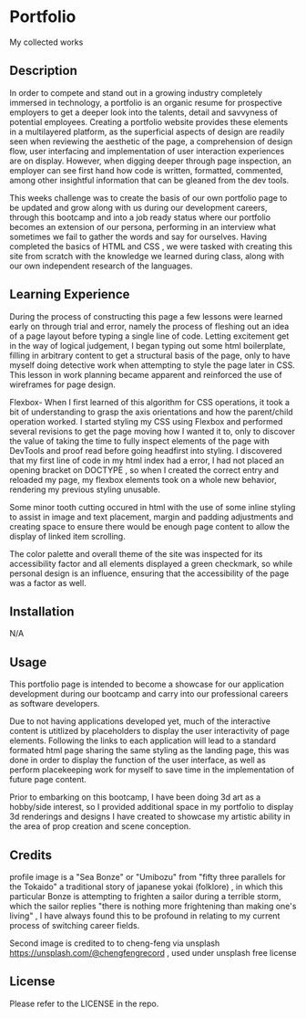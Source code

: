 # Portfolio
My collected works


## Description

In order to compete and stand out in a growing industry completely immersed in technology, a portfolio is an organic resume for prospective employers to get a deeper look into the talents, detail and savvyness of potential employees. 
Creating a portfolio website provides these elements in a multilayered platform, as the superficial aspects of design are readily seen when reviewing the aesthetic of the page, a comprehension of design flow, user interfacing and implementation of user interaction experiences are on display. However, when digging deeper through page inspection, an employer can see first hand how code is written, formatted, commented, among other insightful information that can be gleaned from the dev tools. 

This weeks challenge was to create the basis of our own portfolio page to be updated and grow along with us during our development careers, through this bootcamp and into a job ready status where our portfolio becomes an extension of our persona, performing in an interview what sometimes we fail to gather the words and say for ourselves. Having completed the basics of HTML and CSS , we were tasked with creating this site from scratch with the knowledge we learned during class, along with our own independent research of the languages.

## Learning Experience
 During the process of constructing this page a few lessons were learned early on through trial and error, namely the process of fleshing out an idea of a page layout before typing a single line of code. Letting excitement get in the way of logical judgement, I began typing out some html boilerplate, filling in arbitrary content to get a structural basis of the page, only to have myself doing detective work when attempting to style the page later in CSS. This lesson in work planning became apparent and reinforced the use of wireframes for page design. 

 Flexbox- When I first learned of this algorithm for CSS operations, it took a bit of understanding to grasp the axis orientations and how the parent/child operation worked. I started styling my CSS using Flexbox and performed several revisions to get the page moving how I wanted it to, only to discover the value of taking the time to fully inspect elements of the page with DevTools and proof read before going headfirst into styling. I discovered that my first line of code in my html index had a error, I had not placed an opening bracket on DOCTYPE , so when I created the correct entry and reloaded my page, my flexbox elements took on a whole new behavior, rendering my previous styling unusable. 

 Some minor tooth cutting occured in html with the use of some inline styling to assist in image and text placement, margin and padding adjustments and creating space to ensure there would be enough page content to allow the display of linked item scrolling.

 The color palette and overall theme of the site was inspected for its accessibility factor and all elements displayed a green checkmark, so while personal design is an influence, ensuring that the accessibility of the page was a factor as well. 



## Installation
N/A

## Usage
This portfolio page is intended to become a showcase for our application development during our bootcamp and carry into our professional careers as software developers. 

Due to not having applications developed yet, much of the interactive content is utitlized by placeholders to display the user interactivity of page elements. Following the links to each application will lead to a standard formated html page sharing the same styling as the landing page, this was done in order to display the function of the user interface, as well as perform placekeeping work for myself to save time in the implementation of future page content.

Prior to embarking on this bootcamp, I have been doing 3d art as a hobby/side interest, so I provided additional space in my portfolio to display 3d renderings and designs I have created to showcase my artistic ability in the area of prop creation and scene conception.





## Credits

profile image is a "Sea Bonze" or "Umibozu" from "fifty three parallels for the Tokaido" a traditional story of japanese yokai (folklore) , in which this particular Bonze is attempting to frighten a sailor during a terrible storm, which the sailor replies "there is nothing more frightening than making one's living" , I have always found this to be profound in relating to my current process of switching career fields.

Second image is credited to to cheng-feng via unsplash https://unsplash.com/@chengfengrecord , used under unsplash free license

## License

Please refer to the LICENSE in the repo.



